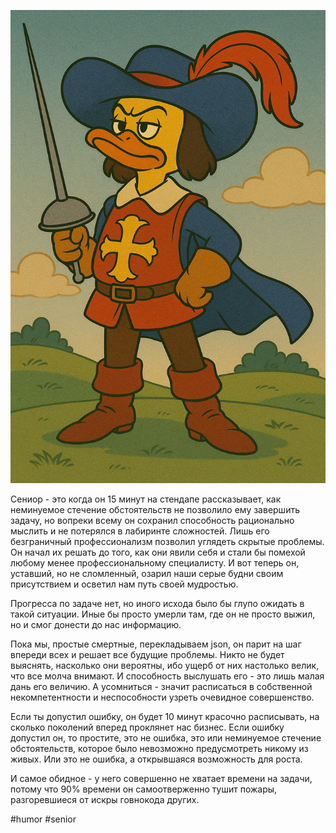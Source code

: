 ![alt text](<Сениор это когда.png>)  

Сениор - это когда он 15 минут на стендапе рассказывает, как неминуемое стечение обстоятельств не позволило ему завершить задачу, но вопреки всему он сохранил способность рационально мыслить и не потерялся в лабиринте сложностей. Лишь его безграничный профессионализм позволил углядеть скрытые проблемы. Он начал их решать до того, как они явили себя и стали бы помехой любому менее профессиональному специалисту. И вот теперь он, уставший, но не сломленный, озарил наши серые будни своим присутствием и осветил нам путь своей мудростью. 

Прогресса по задаче нет, но иного исхода было бы глупо ожидать в такой ситуации. Иные бы просто умерли там, где он не просто выжил, но и смог донести до нас информацию.

Пока мы, простые смертные, перекладываем json, он парит на шаг впереди всех и решает все будущие проблемы. Никто не будет выяснять, насколько они вероятны, ибо ущерб от них настолько велик, что все молча внимают. И способность выслушать его - это лишь малая дань его величию. А усомниться - значит расписаться в собственной некомпетентности и неспособности узреть очевидное совершенство.

Если ты допустил ошибку, он будет 10 минут красочно расписывать, на сколько поколений вперед проклянет нас бизнес. 
Если ошибку допустил он, то простите, это не ошибка, это или неминуемое стечение обстоятельств, которое было невозможно предусмотреть никому из живых. Или это не ошибка, а открывшаяся возможность для роста.

И самое обидное - у него совершенно не хватает времени на задачи, потому что 90% времени он самоотверженно тушит пожары, разгоревшиеся от искры говнокода других.

#humor #senior